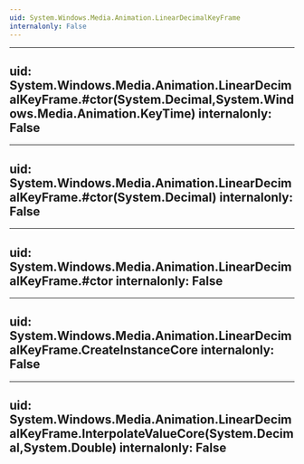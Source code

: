 ```yaml
---
uid: System.Windows.Media.Animation.LinearDecimalKeyFrame
internalonly: False
---
```


---
uid: System.Windows.Media.Animation.LinearDecimalKeyFrame.#ctor(System.Decimal,System.Windows.Media.Animation.KeyTime)
internalonly: False
---

---
uid: System.Windows.Media.Animation.LinearDecimalKeyFrame.#ctor(System.Decimal)
internalonly: False
---

---
uid: System.Windows.Media.Animation.LinearDecimalKeyFrame.#ctor
internalonly: False
---

---
uid: System.Windows.Media.Animation.LinearDecimalKeyFrame.CreateInstanceCore
internalonly: False
---

---
uid: System.Windows.Media.Animation.LinearDecimalKeyFrame.InterpolateValueCore(System.Decimal,System.Double)
internalonly: False
---
